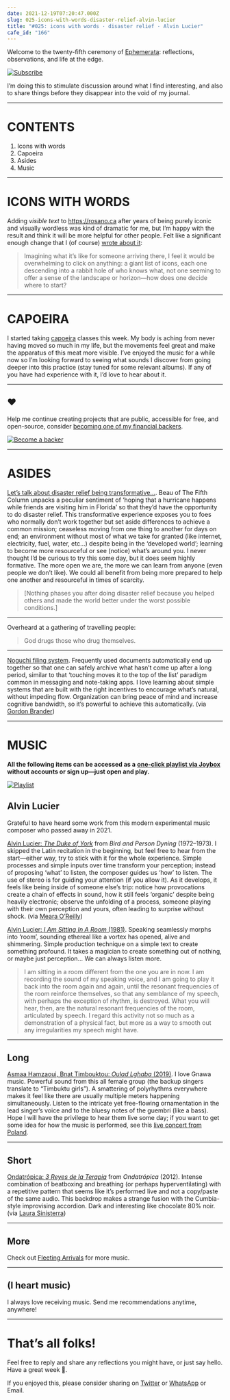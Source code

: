 ```yaml
---
date: 2021-12-19T07:20:47.000Z
slug: 025-icons-with-words-disaster-relief-alvin-lucier
title: "#025: icons with words · disaster relief · Alvin Lucier"
cafe_id: "166"
---
```

Welcome to the twenty-fifth ceremony of [Ephemerata](https://rosano.ca/ephemerata): reflections, observations, and life at the edge.

[![Subscribe](https://static.rosano.ca/_shared/_RCSSubscribeButton.svg)](https://rosano.ca/ephemerata)

I’m doing this to stimulate discussion around what I find interesting, and also to share things before they disappear into the void of my journal.

---

# CONTENTS

1. Icons with words
2. Capoeira
3. Asides
4. Music

---

# ICONS WITH WORDS

Adding _visible text_ to <https://rosano.ca> after years of being purely iconic and visually wordless was kind of dramatic for me, but I’m happy with the result and think it will be more helpful for other people. Felt like a significant enough change that I (of course) [wrote about it](https://ephemerata.rosano.ca/01fpxjtkv33xawr09px2ftppr9):

> Imagining what it’s like for someone arriving there, I feel it would be overwhelming to click on anything: a giant list of icons, each one descending into a rabbit hole of who knows what, not one seeming to offer a sense of the landscape or horizon—how does one decide where to start?

---

# CAPOEIRA

I started taking [capoeira](https://en.wikipedia.org/wiki/Capoeira) classes this week. My body is aching from never having moved so much in my life, but the movements feel great and make the apparatus of this meat more visible. I’ve enjoyed the music for a while now so I’m looking forward to seeing what sounds I discover from going deeper into this practice (stay tuned for some relevant albums). If any of you have had experience with it, I’d love to hear about it.

---

## ❤️

Help me continue creating projects that are public, accessible for free, and open-source, consider [becoming one of my financial backers](https://rosano.ca/back).

[![Become a backer](https://static.rosano.ca/_shared/_RCSBackButton.svg)](https://rosano.ca/back)

---

# ASIDES

[Let’s talk about disaster relief being transformative…](https://www.youtube.com/watch?v=mYzZ25B8Cg4). Beau of The Fifth Column unpacks a peculiar sentiment of ‘hoping that a hurricane happens while friends are visiting him in Florida’ so that they’d have the opportunity to do disaster relief. This transformative experience exposes you to foes who normally don’t work together but set aside differences to achieve a common mission; ceaseless moving from one thing to another for days on end; an environment without most of what we take for granted (like internet, electricity, fuel, water, etc…) despite being in the ‘developed world’; learning to become more resourceful or see (notice) what’s around you. I never thought I’d be curious to try this some day, but it does seem highly formative. The more open we are, the more we can learn from anyone (even people we don’t like). We could all benefit from being more prepared to help one another and resourceful in times of scarcity.

> \[Nothing phases you after doing disaster relief because you helped others and made the world better under the worst possible conditions.\]

---

Overheard at a gathering of travelling people:

> God drugs those who drug themselves.

---

[Noguchi filing system](https://web.archive.org/web/20160304055526/https://unclutterer.com/2014/06/03/the-noguchi-filing-system/). Frequently used documents automatically end up together so that one can safely archive what hasn’t come up after a long period, similar to that ‘touching moves it to the top of the list’ paradigm common in messaging and note-taking apps. I love learning about simple systems that are built with the right incentives to encourage what’s natural, without impeding flow. Organization can bring peace of mind and increase cognitive bandwidth, so it’s powerful to achieve this automatically. (via [Gordon Brander](https://twitter.com/gordonbrander/status/1469190254808629251))

---

# MUSIC

**All the following items can be accessed as a** [**one-click playlist via Joybox**](https://go.rosano.ca/ephemerata-025-music) **without accounts or sign up—just open and play.**

[![Playlist](https://static.rosano.ca/joybox/_JBXPlaylistButton.svg)](https://go.rosano.ca/ephemerata-025-music)

## Alvin Lucier

Grateful to have heard some work from this modern experimental music composer who passed away in 2021.

[Alvin Lucier: _The Duke of York_](https://www.youtube.com/watch?v=-A6nF4evUow&t=277s) from _Bird and Person Dyning_ (1972–1973). I skipped the Latin recitation in the beginning, but feel free to hear from the start—either way, try to stick with it for the whole experience. Simple processes and simple inputs over time transform your perception; instead of proposing ‘what’ to listen, the composer guides us ‘how’ to listen. The use of stereo is for guiding your attention (if you allow it). As it develops, it feels like being inside of someone else’s trip: notice how provocations create a chain of effects in sound, how it still feels ‘organic’ despite being heavily electronic; observe the unfolding of a process, someone playing with their own perception and yours, often leading to surprise without shock. (via [Meara O’Reilly](https://twitter.com/mearabai/status/1466458561874210821))

[Alvin Lucier: _I Am Sitting In A Room_ (1981)](https://www.youtube.com/watch?v=fAxHlLK3Oyk). Speaking seamlessly morphs into ‘room’, sounding ethereal like a vortex has opened, alive and shimmering. Simple production technique on a simple text to create something profound. It takes a magician to create something out of nothing, or maybe just perception… We can always listen more.

> I am sitting in a room different from the one you are in now. I am recording the sound of my speaking voice, and I am going to play it back into the room again and again, until the resonant frequencies of the room reinforce themselves, so that any semblance of my speech, with perhaps the exception of rhythm, is destroyed. What you will hear, then, are the natural resonant frequencies of the room, articulated by speech. I regard this activity not so much as a demonstration of a physical fact, but more as a way to smooth out any irregularities my speech might have.

---

## Long

[Asmaa Hamzaoui, Bnat Timbouktou: _Oulad Lghaba_ (2019)](https://www.youtube.com/watch?v=i1N5wQsGqlU&list=OLAK5uy%5Fk68pRnfsx2AGOQsv7Yr1wZxUAXqTzfOlE&index=7). I love Gnawa music. Powerful sound from this all female group (the backup singers translate to “Timbuktu girls”). A smattering of polyrhythms everywhere makes it feel like there are usually multiple meters happening simultaneously. Listen to the intricate yet free-flowing ornamentation in the lead singer’s voice and to the bluesy notes of the guembri (like a bass). Hope I will have the privilege to hear them live some day; if you want to get some idea for how the music is performed, see this [live concert from Poland](https://www.youtube.com/watch?v=cJCFUtxgrlA&t=3671s).

---

## Short

[Ondatrópica: _3 Reyes de la Terapia_](https://ondatropica.bandcamp.com/track/reyes-de-la-terapia) from _Ondatrópica_ (2012). Intense combination of beatboxing and breathing (or perhaps hyperventilating) with a repetitive pattern that seems like it’s performed live and not a copy/paste of the same audio. This backdrop makes a strange fusion with the Cumbia-style improvising accordion. Dark and interesting like chocolate 80% noir. (via [Laura Sinisterra](https://twitter.com/Lauracsc%5F))

---

## More

Check out [Fleeting Arrivals](https://fleetingarrivals.rosano.ca/tagged/sound) for more music.

---

## (I heart music)

I always love receiving music. Send me recommendations anytime, anywhere!

---

# That’s all folks!

Feel free to reply and share any reflections you might have, or just say hello. Have a great week 🙂.

If you enjoyed this, please consider sharing on [Twitter](https://twitter.com/intent/tweet?url=https%3A%2F%2Fcafe.rosano.ca%2Ft%2F166&text=%23Ephemerata%20025%20by%20%40rosano%3A%20icons%20with%20words%20%E2%80%A2%20disaster%20relief%20%E2%80%A2%20Alvin%20Lucier) or [WhatsApp](https://api.whatsapp.com/send?text=Ephemerata%20%23025%20by%20%40rosano%3A%20icons%20with%20words%20%E2%80%A2%20disaster%20relief%20%E2%80%A2%20Alvin%20Lucier%20https%3A%2F%2Fcafe.rosano.ca%2Ft%2F166) or Email.
